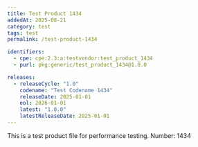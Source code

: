 ```yaml
---
title: Test Product 1434
addedAt: 2025-08-21
category: test
tags: test
permalink: /test-product-1434

identifiers:
  - cpe: cpe:2.3:a:testvendor:test_product_1434
  - purl: pkg:generic/test_product_1434@1.0.0

releases:
  - releaseCycle: "1.0"
    codename: "Test Codename 1434"
    releaseDate: 2025-01-01
    eol: 2026-01-01
    latest: "1.0.0"
    latestReleaseDate: 2025-01-01
---
```


This is a test product file for performance testing. Number: 1434
